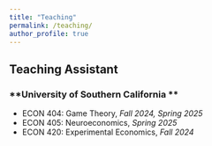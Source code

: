 ```yaml
---
title: "Teaching"
permalink: /teaching/
author_profile: true
---
```


## Teaching Assistant
### **University of Southern California **
* ECON 404: Game Theory, _Fall 2024, Spring 2025_
* ECON 405: Neuroeconomics, _Spring 2025_
* ECON 420: Experimental Economics, _Fall 2024_
